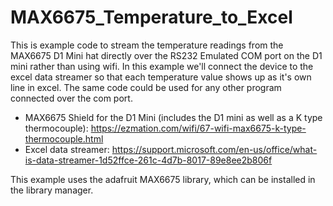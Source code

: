 # MAX6675_Temperature_to_Excel

This is example code to stream the temperature readings from the MAX6675 D1 Mini hat directly over the RS232 Emulated COM port on the D1 mini rather than using wifi.  In this example we'll connect the device to the excel data streamer so that each temperature value shows up as it's own line in excel.  The same code could be used for any other program connected over the com port.

- MAX6675 Shield for the D1 Mini (includes the D1 mini as well as a K type thermocouple): https://ezmation.com/wifi/67-wifi-max6675-k-type-thermocouple.html
- Excel data streamer: https://support.microsoft.com/en-us/office/what-is-data-streamer-1d52ffce-261c-4d7b-8017-89e8ee2b806f


This example uses the adafruit MAX6675 library, which can be installed in the library manager.
